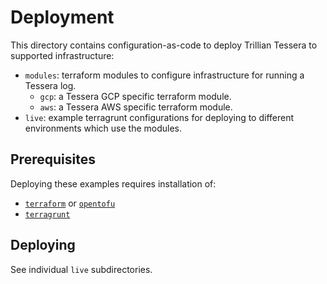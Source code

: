 # Deployment

This directory contains configuration-as-code to deploy Trillian Tessera to supported infrastructure:
 - `modules`: terraform modules to configure infrastructure for running a Tessera log.
   + `gcp`: a Tessera GCP specific terraform module.
   + `aws`: a Tessera AWS specific terraform module.
 - `live`: example terragrunt configurations for deploying to different environments which use the modules.

## Prerequisites

Deploying these examples requires installation of:
 - [`terraform`](https://developer.hashicorp.com/terraform/install) or 
   [`opentofu`](https://opentofu.org/docs/intro/install/)
 - [`terragrunt`](https://terragrunt.gruntwork.io/docs/getting-started/install/)

## Deploying

See individual `live` subdirectories.

